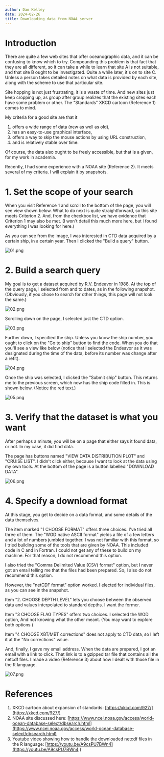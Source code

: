 ```yaml
---
author: Dan Kelley
date: 2024-02-26
title: Downloading data from NOAA server
---
```


# Introduction

There are quite a few web sites that offer oceanographic data, and it can be
confusing to know which to try.  Compounding this problem is that fact that
they are all different, so it can take a while to learn that site A is not
suitable, and that site B ought to be investigated. Quite a while later, it's
on to site C. Unless a person takes detailed notes on what data is provided by
each site, along with the scheme to use that particular site.

Site hopping is not just frustrating, it is a waste of time.  And new sites
just keep cropping up, as group after group realizes that the existing sites
each have some problem or other.  The "Standards" XKCD cartoon (Reference 1)
comes to mind.

My criteria for a good site are that it
1. offers a wide range of data (new as well as old),
2. has an easy-to-use graphical interface,
3. offers a way to skip the mouse actions by using URL construction,
4. and is relatively stable over time.

Of course, the data also ought to be freely accessible, but that is a given,
for my work in academia.

Recently, I had some experience with a NOAA site (Reference 2).  It meets several
of my criteria.  I will explain it by snapshots.

# 1. Set the scope of your search

When you visit Reference 1 and scroll to the bottom of the page, you will see
view shown below.  What to do next is quite straightforward, so this site meets
Criterion 2.  And, from the checkbox list, we have evidence that Criterion 1
may also be met.  (I won't detail this much more here, but I found everything I
was looking for here.)

As you can see from the image, I was interested in CTD data acquired by a
certain ship, in a certain year. Then I clicked the "Build a query" button.

![01.png](/dek_blog/docs/assets/images/2024-02-26-noaa-data-server-01.png)

# 2. Build a search query

My goal is to get a dataset acquired by R.V. Endeavor in 1988.  At the top of
the query page, I selected from and to dates, as in the following snapshot.
(Obviously, if you chose to search for other things, this page will not look
the same.)

![02.png](/dek_blog/docs/assets/images/2024-02-26-noaa-data-server-02.png)

Scrolling down on the page, I selected just the CTD option.

![03.png](/dek_blog/docs/assets/images/2024-02-26-noaa-data-server-03.png)

Further down, I specified the ship.  Unless you know the ship number, you ought
to click on the "Go to ship" button to find the code.  When you do that you'll
see a view like below (notice that I selected the Endeavor as it was designated
during the time of the data, before its number was change after a refit).

![04.png](/dek_blog/docs/assets/images/2024-02-26-noaa-data-server-04.png)

Once the ship was selected, I clicked the "Submit ship" button.  This returns
me to the previous screen, which now has the ship code filled in. This is shown
below.  (Notice the red text.)

![05.png](/dek_blog/docs/assets/images/2024-02-26-noaa-data-server-05.png)

# 3. Verify that the dataset is what you want

After perhaps a minute, you will be on a page that either says it
found data, or not.  In my case, it did find data.

The page has buttons named "VIEW DATA DISTRIBUTION PLOT" and "CRUISE LIST".  I
didn't click either, because I want to look at the data using my own tools.  At
the bottom of the page is a button labelled "DOWNLOAD DATA".

![06.png](/dek_blog/docs/assets/images/2024-02-26-noaa-data-server-06.png)

# 4. Specify a download format

At this stage, you get to decide on a data format, and some details
of the data themselves.

The item marked "1 CHOOSE FORMAT" offers three choices. I've tried all three of
them.  The "WOD native ASCII format" yields a file of a few letters and a lot
of numbers jumbled together. I was not familiar with this format, so I tried
building some of the tools that are given by NOAA.  This included code
in C and in Fortran.  I could not get any of these to build on my machine.  For that reason, I do not recommend this option.

I also tried the "Comma Delimited Value (CSV) format" option, but I never got
an email telling me that the files had been prepared.  So, I also do not
recommend this option.

However, the "netCDF format" option worked. I elected for individual files, as
you can see in the snapshot.

Item "2. CHOOSE DEPTH LEVEL" lets you choose between the observed 
data and values interpolated to standard depths.  I want the former.

Item "3 CHOOSE FLAG TYPES" offers two choices.  I selected the WOD option, And
not knowing what the other meant.  (You may want to explore both options.)

Item "4 CHOOSE XBT/MBT corrections" does not apply to CTD data,
so I left it at the "No corrections" value.

And, finally, I gave my email address.  When the data are prepared, I got an
email with a link to click.  That link is to a gzipped tar file that contains
all the netcdf files. I made a video (Reference 3) about how I dealt with those
file in the R language.

![07.png](/dek_blog/docs/assets/images/2024-02-26-noaa-data-server-07.png)




# References

1. XKCD cartoon about expansion of standards:
   [https://xkcd.com/927/](https://xkcd.com/927/)
2. NOAA site discussed here:
   [https://www.ncei.noaa.gov/access/world-ocean-database-select/dbsearch.html](https://www.ncei.noaa.gov/access/world-ocean-database-select/dbsearch.html)
3. Youtube video showing how to handle the downloaded netcdf files in the R
   language: [https://youtu.be/A9csPU7BWn4](https://youtu.be/A9csPU7BWn4 )
